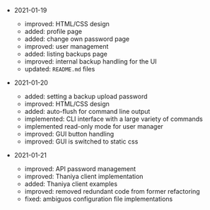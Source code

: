 * 2021-01-19
	* improved: HTML/CSS design
	* added: profile page
	* added: change own password page
	* improved: user management
	* added: listing backups page
	* improved: internal backup handling for the UI
	* updated: `README.md` files

* 2021-01-20
	* added: setting a backup upload password
	* improved: HTML/CSS design
	* added: auto-flush for command line output
	* implemented: CLI interface with a large variety of commands
	* implemented read-only mode for user manager
	* improved: GUI button handling
	* improved: GUI is switched to static css

* 2021-01-21
	* improved: API password management
	* improved: Thaniya client implementation
	* added: Thaniya client examples
	* improved: removed redundant code from former refactoring
	* fixed: ambiguos configuration file implementations







